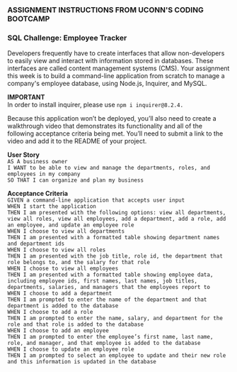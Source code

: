 ### ASSIGNMENT INSTRUCTIONS FROM UCONN'S CODING BOOTCAMP

### SQL Challenge: Employee Tracker
Developers frequently have to create interfaces that allow non-developers to easily view and interact with information stored in databases. These interfaces are called content management systems (CMS). Your assignment this week is to build a command-line application from scratch to manage a company's employee database, using Node.js, Inquirer, and MySQL.

**IMPORTANT**<br>
In order to install inquirer, please use `npm i inquirer@8.2.4.`

Because this application won’t be deployed, you’ll also need to create a walkthrough video that demonstrates its functionality and all of the following acceptance criteria being met. You’ll need to submit a link to the video and add it to the README of your project.

**User Story** <br>
`AS A business owner`<br>
`I WANT to be able to view and manage the departments, roles, and employees in my company`<br>
`SO THAT I can organize and plan my business`<br>

**Acceptance Criteria**<br>
`GIVEN a command-line application that accepts user input`<br>
`WHEN I start the application`<br>
`THEN I am presented with the following options: view all departments, view all roles, view all employees, add a department, add a role, add an employee, and update an employee role`<br>
`WHEN I choose to view all departments`<br>
`THEN I am presented with a formatted table showing department names and department ids`<br>
`WHEN I choose to view all roles`<br>
`THEN I am presented with the job title, role id, the department that role belongs to, and the salary for that role`<br>
`WHEN I choose to view all employees`<br>
`THEN I am presented with a formatted table showing employee data, including employee ids, first names, last names, job titles, departments, salaries, and managers that the employees report to`<br>
`WHEN I choose to add a department`<br>
`THEN I am prompted to enter the name of the department and that department is added to the database`<br>
`WHEN I choose to add a role`<br>
`THEN I am prompted to enter the name, salary, and department for the role and that role is added to the database`<br>
`WHEN I choose to add an employee`<br>
`THEN I am prompted to enter the employee’s first name, last name, role, and manager, and that employee is added to the database`<br>
`WHEN I choose to update an employee role`<br>
`THEN I am prompted to select an employee to update and their new role and this information is updated in the database`<br>
